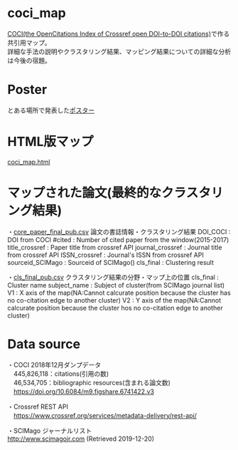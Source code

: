# coci_map
[COCI(the OpenCitations Index of Crossref open DOI-to-DOI citations)](https://opencitations.net/index/coci)で作る共引用マップ。  
詳細な手法の説明やクラスタリング結果、マッピング結果についての詳細な分析は今後の宿題。

# Poster
とある場所で発表した[ポスター](https://github.com/k2taro/coci_map/blob/master/coci_public.pdf)

# HTML版マップ
[coci_map.html](https://k2taro.github.io/coci_map.html)

# マップされた論文(最終的なクラスタリング結果)

・[core_paper_final_pub.csv](https://github.com/k2taro/coci_map/blob/master/core_paper_final_pub.csv)
論文の書誌情報・クラスタリング結果
DOI_COCI : DOI from COCI
#cited : Number of cited paper from the window(2015-2017)
title_crossref : Paper title from crossref API
journal_crossref : Journal title from crossref API
ISSN_crossref : Journal's ISSN from crossref API
sourceid_SCIMago : Sourceid of SCIMago()
cls_final : Clustering result


・[cls_final_pub.csv](https://github.com/k2taro/coci_map/blob/master/cls_final_pub.csv)
クラスタリング結果の分野・マップ上の位置
cls_final : Cluster name
subject_name : Subject of cluster(from SCIMago journal list)
V1 : X axis of the map(NA:Cannot calcurate position because the cluster has no co-citation edge to another cluster)
V2 : Y axis of the map(NA:Cannot calcurate position because the cluster hos no co-citation edge to another cluster)



# Data source  
・COCI 2018年12月ダンプデータ  
　445,826,118：citations(引用の数)  
　46,534,705：bibliographic resources(含まれる論文数)  
　https://doi.org/10.6084/m9.figshare.6741422.v3

・Crossref REST API  
　https://www.crossref.org/services/metadata-delivery/rest-api/

・SCIMago ジャーナルリスト  
  http://www.scimagojr.com (Retrieved 2019-12-20)
